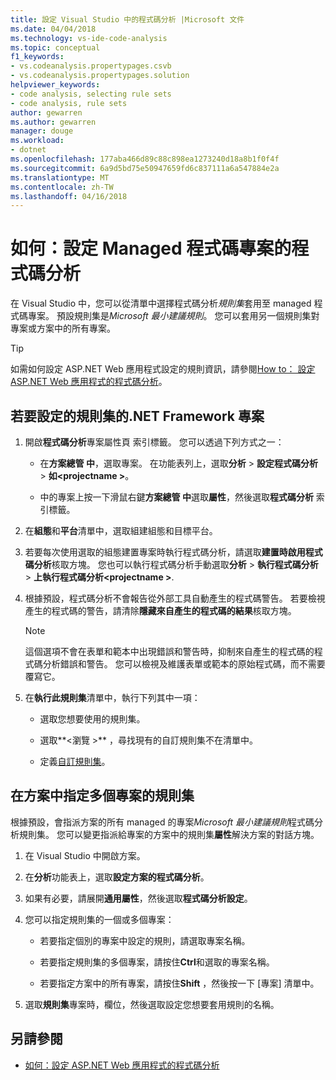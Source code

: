 ```yaml
---
title: 設定 Visual Studio 中的程式碼分析 |Microsoft 文件
ms.date: 04/04/2018
ms.technology: vs-ide-code-analysis
ms.topic: conceptual
f1_keywords:
- vs.codeanalysis.propertypages.csvb
- vs.codeanalysis.propertypages.solution
helpviewer_keywords:
- code analysis, selecting rule sets
- code analysis, rule sets
author: gewarren
ms.author: gewarren
manager: douge
ms.workload:
- dotnet
ms.openlocfilehash: 177aba466d89c88c898ea1273240d18a8b1f0f4f
ms.sourcegitcommit: 6a9d5bd75e50947659fd6c837111a6a547884e2a
ms.translationtype: MT
ms.contentlocale: zh-TW
ms.lasthandoff: 04/16/2018
---
```

# <a name="how-to-configure-code-analysis-for-a-managed-code-project"></a>如何：設定 Managed 程式碼專案的程式碼分析

在 Visual Studio 中，您可以從清單中選擇程式碼分析*規則集*套用至 managed 程式碼專案。 預設規則集是*Microsoft 最小建議規則*。 您可以套用另一個規則集對專案或方案中的所有專案。

> [!TIP]
> 如需如何設定 ASP.NET Web 應用程式設定的規則資訊，請參閱[How to： 設定 ASP.NET Web 應用程式的程式碼分析](../code-quality/how-to-configure-code-analysis-for-an-aspnet-web-application.md)。

## <a name="to-configure-a-rule-set-for-a-net-framework-project"></a>若要設定的規則集的.NET Framework 專案

1. 開啟**程式碼分析**專案屬性頁 索引標籤。 您可以透過下列方式之一：

   - 在**方案總管 中**，選取專案。 在功能表列上，選取**分析** > **設定程式碼分析** > **如\<projectname >**。

   - 中的專案上按一下滑鼠右鍵**方案總管 中**選取**屬性**，然後選取**程式碼分析** 索引標籤。

1. 在**組態**和**平台**清單中，選取組建組態和目標平台。

1. 若要每次使用選取的組態建置專案時執行程式碼分析，請選取**建置時啟用程式碼分析**核取方塊。 您也可以執行程式碼分析手動選取**分析** > **執行程式碼分析** > **上執行程式碼分析\<projectname >**.

1. 根據預設，程式碼分析不會報告從外部工具自動產生的程式碼警告。 若要檢視產生的程式碼的警告，請清除**隱藏來自產生的程式碼的結果**核取方塊。

    > [!NOTE]
    > 這個選項不會在表單和範本中出現錯誤和警告時，抑制來自產生的程式碼的程式碼分析錯誤和警告。 您可以檢視及維護表單或範本的原始程式碼，而不需要覆寫它。

1. 在**執行此規則集**清單中，執行下列其中一項：

    - 選取您想要使用的規則集。

    - 選取**\<瀏覽 >** ，尋找現有的自訂規則集不在清單中。

    - 定義[自訂規則集](../code-quality/how-to-create-a-custom-rule-set.md)。

## <a name="specify-rule-sets-for-multiple-projects-in-a-solution"></a>在方案中指定多個專案的規則集

根據預設，會指派方案的所有 managed 的專案*Microsoft 最小建議規則*程式碼分析規則集。 您可以變更指派給專案的方案中的規則集**屬性**解決方案的對話方塊。

1. 在 Visual Studio 中開啟方案。

2. 在**分析**功能表上，選取**設定方案的程式碼分析**。

3. 如果有必要，請展開**通用屬性**，然後選取**程式碼分析設定**。

4. 您可以指定規則集的一個或多個專案：

    - 若要指定個別的專案中設定的規則，請選取專案名稱。

    - 若要指定規則集的多個專案，請按住**Ctrl**和選取的專案名稱。

    - 若要指定方案中的所有專案，請按住**Shift** ，然後按一下 [專案] 清單中。

5. 選取**規則集**專案時，欄位，然後選取設定您想要套用規則的名稱。

## <a name="see-also"></a>另請參閱

- [如何：設定 ASP.NET Web 應用程式的程式碼分析](../code-quality/how-to-configure-code-analysis-for-an-aspnet-web-application.md)